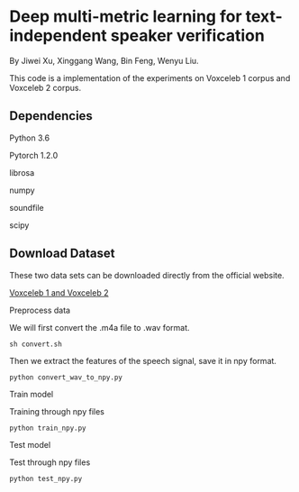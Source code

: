 Deep multi-metric learning for text-independent speaker verification
==== 

By Jiwei Xu, Xinggang Wang, Bin Feng, Wenyu Liu.

This code is a implementation of the experiments on Voxceleb 1 corpus and Voxceleb 2 corpus.

Dependencies
-------

Python 3.6

Pytorch 1.2.0

librosa

numpy

soundfile

scipy

Download Dataset
-------

These two data sets can be downloaded directly from the official website.

[Voxceleb 1 and Voxceleb 2](http://www.robots.ox.ac.uk/~vgg/data/voxceleb/interspeech2019.html)  



Preprocess data

We will first convert the .m4a file to .wav format.

```
sh convert.sh
```

Then we extract the features of the speech signal, save it in npy format.

```
python convert_wav_to_npy.py
```

Train model


Training through npy files
```
python train_npy.py
```


Test model

Test through npy files
```
python test_npy.py
```






